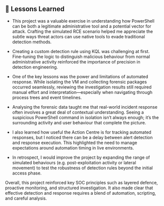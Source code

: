 ## 📘 Lessons Learned

- This project was a valuable exercise in understanding how PowerShell can be both a legitimate administrative tool and a potential vector for attack. Crafting the simulated RCE scenario helped me appreciate the subtle ways threat actors can use native tools to evade traditional detection methods.

- Creating a custom detection rule using KQL was challenging at first. Fine-tuning the logic to distinguish malicious behaviour from normal administrative activity reinforced the importance of precision in detection engineering.

- One of the key lessons was the power and limitations of automated response. While isolating the VM and collecting forensic packages occurred seamlessly, reviewing the investigation results still required manual effort and interpretation—especially when navigating through process trees and event timelines.

- Analysing the forensic data taught me that real-world incident response often involves a great deal of contextual understanding. Seeing a suspicious PowerShell command in isolation isn’t always enough; it’s the surrounding activity and user behaviour that complete the picture.

- I also learned how useful the Action Centre is for tracking automated responses, but I noticed there can be a delay between alert detection and response execution. This highlighted the need to manage expectations around automation timing in live environments.

- In retrospect, I would improve the project by expanding the range of simulated behaviours (e.g. post-exploitation activity or lateral movement) to test the robustness of detection rules beyond the initial access phase.

Overall, this project reinforced key SOC principles such as layered defence, proactive monitoring, and structured investigation. It also made clear that effective detection and response requires a blend of automation, scripting, and careful analysis.
